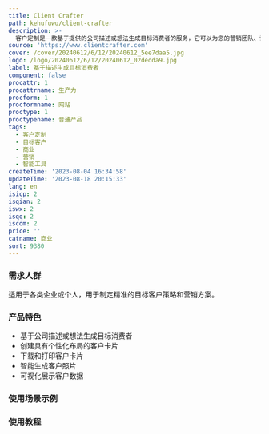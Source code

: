 ```yaml
---
title: Client Crafter
path: kehufuwu/client-crafter
description: >-
  客户定制是一款基于提供的公司描述或想法生成目标消费者的服务，它可以为您的营销团队、设计团队或作为自由职业者提供美观的布局，您可以下载并打印出来。客户定制提供智能的客户描述生成工具，帮助您快速生成客户描述并可视化展示，还能根据生成的描述生成客户照片，从而更直观地呈现目标客户。
source: 'https://www.clientcrafter.com'
cover: /cover/20240612/6/12/20240612_5ee7daa5.jpg
logo: /logo/20240612/6/12/20240612_02dedda9.jpg
label: 基于描述生成目标消费者
component: false
procattr: 1
procattrname: 生产力
procform: 1
procformname: 网站
proctype: 1
proctypename: 普通产品
tags:
  - 客户定制
  - 目标客户
  - 商业
  - 营销
  - 智能工具
createTime: '2023-08-04 16:34:58'
updateTime: '2023-08-18 20:15:33'
lang: en
isicp: 2
isqian: 2
iswx: 2
isqq: 2
iscom: 2
price: ''
catname: 商业
sort: 9380
---
```




### 需求人群
适用于各类企业或个人，用于制定精准的目标客户策略和营销方案。

### 产品特色
- 基于公司描述或想法生成目标消费者
- 创建具有个性化布局的客户卡片
- 下载和打印客户卡片
- 智能生成客户照片
- 可视化展示客户数据

### 使用场景示例


### 使用教程


  
